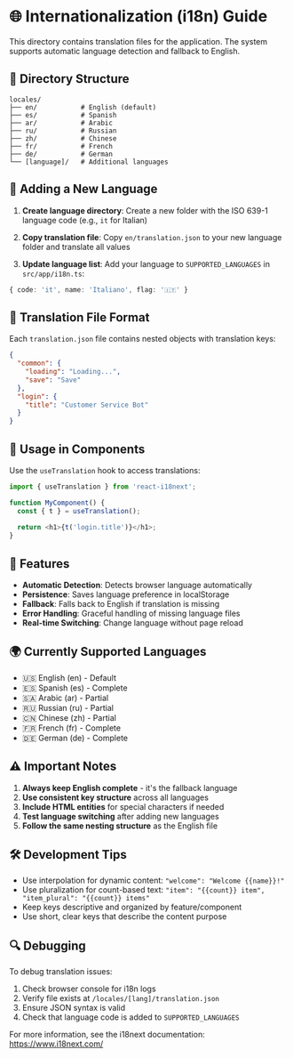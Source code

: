 # 🌐 Internationalization (i18n) Guide

This directory contains translation files for the application. The system supports automatic language detection and fallback to English.

## 📂 Directory Structure

```
locales/
├── en/           # English (default)
├── es/           # Spanish
├── ar/           # Arabic
├── ru/           # Russian  
├── zh/           # Chinese
├── fr/           # French
├── de/           # German
└── [language]/   # Additional languages
```

## 🚀 Adding a New Language

1. **Create language directory**: Create a new folder with the ISO 639-1 language code (e.g., `it` for Italian)

2. **Copy translation file**: Copy `en/translation.json` to your new language folder and translate all values

3. **Update language list**: Add your language to `SUPPORTED_LANGUAGES` in `src/app/i18n.ts`:

```typescript
{ code: 'it', name: 'Italiano', flag: '🇮🇹' }
```

## 📝 Translation File Format

Each `translation.json` file contains nested objects with translation keys:

```json
{
  "common": {
    "loading": "Loading...",
    "save": "Save"
  },
  "login": {
    "title": "Customer Service Bot"
  }
}
```

## 🎯 Usage in Components

Use the `useTranslation` hook to access translations:

```typescript
import { useTranslation } from 'react-i18next';

function MyComponent() {
  const { t } = useTranslation();
  
  return <h1>{t('login.title')}</h1>;
}
```

## 🔧 Features

- **Automatic Detection**: Detects browser language automatically
- **Persistence**: Saves language preference in localStorage
- **Fallback**: Falls back to English if translation is missing
- **Error Handling**: Graceful handling of missing language files
- **Real-time Switching**: Change language without page reload

## 🌍 Currently Supported Languages

- 🇺🇸 English (en) - Default
- 🇪🇸 Spanish (es) - Complete
- 🇸🇦 Arabic (ar) - Partial
- 🇷🇺 Russian (ru) - Partial
- 🇨🇳 Chinese (zh) - Partial
- 🇫🇷 French (fr) - Complete
- 🇩🇪 German (de) - Complete

## ⚠️ Important Notes

1. **Always keep English complete** - it's the fallback language
2. **Use consistent key structure** across all languages
3. **Include HTML entities** for special characters if needed
4. **Test language switching** after adding new languages
5. **Follow the same nesting structure** as the English file

## 🛠️ Development Tips

- Use interpolation for dynamic content: `"welcome": "Welcome {{name}}!"`
- Use pluralization for count-based text: `"item": "{{count}} item", "item_plural": "{{count}} items"`
- Keep keys descriptive and organized by feature/component
- Use short, clear keys that describe the content purpose

## 🔍 Debugging

To debug translation issues:

1. Check browser console for i18n logs
2. Verify file exists at `/locales/[lang]/translation.json`
3. Ensure JSON syntax is valid
4. Check that language code is added to `SUPPORTED_LANGUAGES`

For more information, see the i18next documentation: https://www.i18next.com/